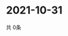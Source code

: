 # 2021-10-31
  共 0条

  <!-- BEGIN -->
  <!-- 最后更新时间Sun Oct 31 2021 02:21:25 GMT+0000 (Coordinated Universal Time) -->
  
  <!-- END -->
  
  